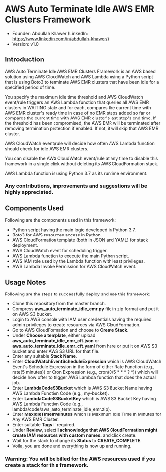 # AWS Auto Terminate Idle AWS EMR Clusters Framework

-   Founder: Abdullah Khawer (LinkedIn: https://www.linkedin.com/in/abdullah-khawer/)
-   Version: v1.0

## Introduction

AWS Auto Terminate Idle AWS EMR Clusters Framework is an AWS based solution using AWS CloudWatch and AWS Lambda using a Python script that is using Boto3 to terminate AWS EMR clusters that have been idle for a specified period of time.

You specify the maximum idle time threshold and AWS CloudWatch event/rule triggers an AWS Lambda function that queries all AWS EMR clusters in WAITING state and for each, compares the current time with AWS EMR cluster's ready time in case of no EMR steps added so far or compares the current time with AWS EMR cluster's last step's end time. If the threshold has been compromised, the AWS EMR will be terminated after removing termination protection if enabled. If not, it will skip that AWS EMR cluster.

AWS CloudWatch event/rule will decide how often AWS Lambda function should check for idle AWS EMR clusters.

You can disable the AWS CloudWatch event/rule at any time to disable this framework in a single click without deleting its AWS CloudFormation stack.

AWS Lambda function is using Python 3.7 as its runtime environment.

### Any contributions, improvements and suggestions will be highly appreciated.

## Components Used

Following are the components used in this framework:
-   Python script having the main logic developed in Python 3.7.
-   Boto3 for AWS resources access in Python.
-   AWS CloudFormation template (both in JSON and YAML) for stack deployment.
-   AWS CloudWatch event for scheduling trigger.
-   AWS Lambda function to execute the main Python script.
-   AWS IAM role used by the Lambda function with least privileges.
-   AWS Lambda Invoke Permission for AWS CloudWatch event.

## Usage Notes

Following are the steps to successfully deploy and use this framework:
-   Clone this repository from the master branch.
-   Compress **aws_auto_terminate_idle_emr.py** file in zip format and put it on AWS S3 bucket.
-   Login to AWS console with IAM user credentials having the required admin privileges to create resources via AWS CloudFormation.
-   Go to AWS CloudFormation and choose to **Create Stack**.
-   Under **Choose a template**, either upload **aws_auto_terminate_idle_emr_cft.json** or **aws_auto_terminate_idle_emr_cft.yaml** from here or put it on AWS S3 bucket and enter AWS S3 URL for that file.
-   Enter any suitable **Stack Name**.
-   Enter **CloudWatchEventScheduleExpression** which is AWS CloudWatch Event's Schedule Expression in the form of either Rate Function (e.g., rate(5 minutes)) or Cron Expression (e.g., cron(0/5 * * * ? *)) which will decide how ofter to trigger AWS Lambda function that does the actual job.
-   Enter **LambdaCodeS3Bucket** which is AWS S3 Bucket Name having AWS Lambda Function Code (e.g., my-bucket).
-   Enter **LambdaCodeS3BucketKey** which is AWS S3 Bucket Key having AWS Lambda Function Code (e.g., lambda/code/aws_auto_terminate_idle_emr.zip).
-   Enter **MaxIdleTimeInMinutes** which is Maximum Idle Time in Minutes for Any AWS EMR Cluster.
-   Enter suitable **Tags** if required.
-   Under **Review**, select **I acknowledge that AWS CloudFormation might create IAM resources with custom names.** and click create.
-   Wait for the stack to change its **Status** to **CREATE_COMPLETE**.
-   Voila, you are done and everything is now up and running.

### Warning: You will be billed for the AWS resources used if you create a stack for this framework.
